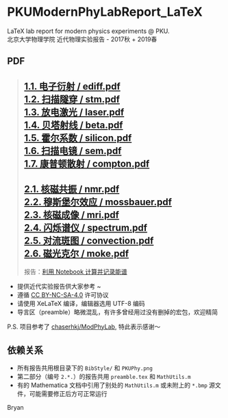 # PKUModernPhyLabReport_LaTeX
LaTeX lab report for modern physics experiments @ PKU. <br/>
北京大学物理学院 近代物理实验报告 - 2017秋 + 2019春

## PDF
> [1.1. 电子衍射 / ediff.pdf](1.1.%20电子衍射/ediff.pdf)<br/>
> [1.2. 扫描隧穿 / stm.pdf](1.2.%20扫描隧穿/stm.pdf)<br/>
> [1.3. 放电激光 / laser.pdf](1.3.%20放电激光/laser.pdf)<br/>
> [1.4. 贝塔射线 / beta.pdf](1.4.%20贝塔射线/beta.pdf)<br/>
> [1.5. 霍尔系数 / silicon.pdf](1.5.%20霍尔系数/silicon.pdf)<br/>
> [1.6. 扫描电镜 / sem.pdf](1.6.%20扫描电镜/sem.pdf)<br/>
> [1.7. 康普顿散射 / compton.pdf](1.7.%20康普顿散射/compton.pdf)<br/>
> ---
> [2.1. 核磁共振 / nmr.pdf](2.1.%20核磁共振/nmr.pdf)<br/>
> [2.2. 穆斯堡尔效应 / mossbauer.pdf](2.2.%20穆斯堡尔效应/mossbauer.pdf)<br/>
> [2.3. 核磁成像 / mri.pdf](2.3.%20核磁成像/mri.pdf)<br/>
> [2.4. 闪烁谱仪 / spectrum.pdf](2.4.%20闪烁谱仪/spectrum.pdf)<br/>
> [2.5. 对流斑图 / convection.pdf](2.5.%20对流斑图/convection.pdf)<br/>
> [2.6. 磁光克尔 / moke.pdf](2.6.%20磁光克尔/moke.pdf)<br/>
> ---
> 报告：[利用 Notebook 计算并记录能谱](2.4.%20闪烁谱仪/beamer/experiment_talk.pdf)

* 提供近代实验报告供大家参考 ~
* 遵循 [CC BY-NC-SA-4.0](https://creativecommons.org/licenses/by-nc-sa/4.0/) 许可协议
* 请使用 XeLaTeX 编译，编辑器选用 UTF-8 编码
* 导言区（preamble）略微混乱，有许多曾经用过没有删掉的宏包，欢迎精简

P.S. 项目参考了 [chaserhkj/ModPhyLab](https://github.com/chaserhkj/ModPhyLab), 特此表示感谢～

## 依赖关系
* 所有报告共用根目录下的 `BibStyle/` 和 `PKUPhy.png`
* 第二部分（编号 `2.*.`）的报告共用 `preamble.tex` 和 `MathUtils.m`
* 有的 Mathematica 文档中引用了别处的 `MathUtils.m` 或未附上的 `*.bmp` 源文件，可能需要修正后方可正常运行

Bryan
